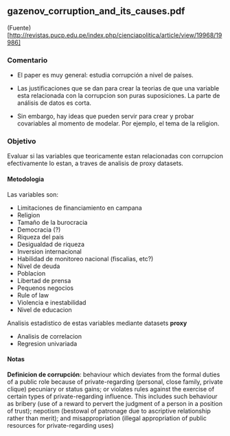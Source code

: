 ## gazenov_corruption_and_its_causes.pdf

(Fuente)[http://revistas.pucp.edu.pe/index.php/cienciapolitica/article/view/19968/19986]


### Comentario

- El paper es muy general: estudia corrupción a nivel de países.

- Las justificaciones que se dan para crear la teorias de que una variable esta relacionada con la corrupcion son puras suposiciones. La parte de análisis de datos es corta.

- Sin embargo, hay ideas que pueden servir para crear y probar covariables al momento de modelar. Por ejemplo, el tema de la religion.


### Objetivo

Evaluar si las variables que teoricamente estan relacionadas con corrupcion efectivamente lo estan, a traves de analisis de proxy datasets. 



#### Metodologia
Las variables son:

- Limitaciones de financiamiento en campana
- Religion
- Tamaño de la burocracia
- Democracia (?)
- Riqueza del pais
- Desigualdad de riqueza
- Inversion internacional
- Habilidad de monitoreo nacional (fiscalias, etc?)
- Nivel de deuda
- Poblacion
- Libertad de prensa
- Pequenos negocios
- Rule of law
- Violencia e inestabilidad
- Nivel de educacion

Analisis estadistico de estas variables mediante datasets **proxy** 

- Analisis de correlacion
- Regresion univariada


#### Notas

**Definicion de corrupción**:  behaviour which deviates from the formal duties of a public role because of private-regarding (personal, close family, private clique) pecuniary or status gains; or violates
rules against the exercise of certain types of private-regarding influence. This includes such behaviour as bribery (use of a reward to pervert the judgment of a person in a position of trust); nepotism (bestowal of patronage due to ascriptive relationship rather than merit); and misappropriation (illegal appropriation of
public resources for private-regarding uses)